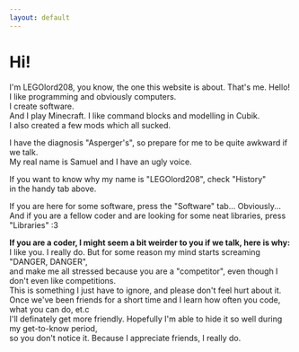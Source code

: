 ```yaml
---
layout: default
---
```


# Hi!
I'm LEGOlord208, you know, the one this website is about. That's me. Hello!  
I like programming and obviously computers.  
I create software.  
And I play Minecraft. I like command blocks and modelling in Cubik.  
I also created a few mods which all sucked.

I have the diagnosis "Asperger's", so prepare for me to be quite awkward if we talk.<br />
My real name is Samuel and I have an ugly voice.

If you want to know why my name is "LEGOlord208", check "History"  
in the handy tab above.

If you are here for some software, press the "Software" tab... Obviously...  
And if you are a fellow coder and are looking for some neat libraries, press "Libraries" :3

**If you are a coder, I might seem a bit weirder to you if we talk, here is why:**  
I like you. I really do. But for some reason my mind starts screaming "DANGER, DANGER",  
and make me all stressed because you are a "competitor", even though I don't even like competitions.  
This is something I just have to ignore, and please don't feel hurt about it.  
Once we've been friends for a short time and I learn how often you code, what you can do, et.c  
I'll definately get more friendly. Hopefully I'm able to hide it so well during my get-to-know period,  
so you don't notice it. Because I appreciate friends, I really do.
